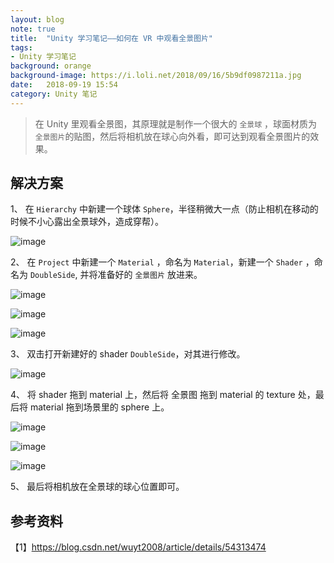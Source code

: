 ```yaml
---
layout: blog  
note: true  
title:  "Unity 学习笔记——如何在 VR 中观看全景图片"  
tags:  
- Unity 学习笔记  
background: orange  
background-image: https://i.loli.net/2018/09/16/5b9df0987211a.jpg  
date:   2018-09-19 15:54   
category: Unity 笔记
---
```


>在 Unity 里观看全景图，其原理就是制作一个很大的 `全景球` ，球面材质为 `全景图片`的贴图，然后将相机放在球心向外看，即可达到观看全景图片的效果。

## 解决方案

1、 在 `Hierarchy` 中新建一个球体 `Sphere`，半径稍微大一点（防止相机在移动的时候不小心露出全景球外，造成穿帮）。

![image](http://pf6qvqv35.bkt.clouddn.com/note/20180919/pic1.png)

2、 在 `Project` 中新建一个 `Material` ，命名为 `Material`，新建一个 `Shader` ，命名为 `DoubleSide`, 并将准备好的 `全景图片` 放进来。

![image](http://pf6qvqv35.bkt.clouddn.com/note/20180919/Snipaste_2018-09-19_15-40-27.png)

![image](http://pf6qvqv35.bkt.clouddn.com/note/20180919/createShader.png)

![image](http://pf6qvqv35.bkt.clouddn.com/note/20180919/timg.jpg)

3、 双击打开新建好的 shader `DoubleSide`，对其进行修改。

![image](http://pf6qvqv35.bkt.clouddn.com/note/20180919/editShader.png)

4、 将 shader 拖到 material 上，然后将 全景图 拖到 material 的 texture 处，最后将 material 拖到场景里的 sphere 上。

![image](http://pf6qvqv35.bkt.clouddn.com/note/20180919/material.png)

![image](http://pf6qvqv35.bkt.clouddn.com/note/20180919/addPicture.png)

![image](http://pf6qvqv35.bkt.clouddn.com/note/20180919/finish.png)

5、 最后将相机放在全景球的球心位置即可。

## 参考资料
【1】https://blog.csdn.net/wuyt2008/article/details/54313474